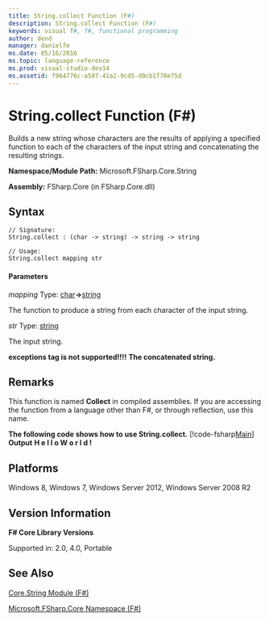 ```yaml
---
title: String.collect Function (F#)
description: String.collect Function (F#)
keywords: visual f#, f#, functional programming
author: dend
manager: danielfe
ms.date: 05/16/2016
ms.topic: language-reference
ms.prod: visual-studio-dev14
ms.assetid: f964776c-a587-41a2-9cd5-d0cb1f70e75d 
---
```


# String.collect Function (F#)

Builds a new string whose characters are the results of applying a specified function to each of the characters of the input string and concatenating the resulting strings.

**Namespace/Module Path:** Microsoft.FSharp.Core.String

**Assembly:** FSharp.Core (in FSharp.Core.dll)


## Syntax

```
// Signature:
String.collect : (char -> string) -> string -> string

// Usage:
String.collect mapping str
```

#### Parameters
*mapping*
Type: [char](http://msdn.microsoft.com/en-us/library/3627f475-985b-4b4e-94d2-14f217c04958)**-&gt;**[string](http://msdn.microsoft.com/en-us/library/12b97856-ec80-4f70-a018-afb0753f755a)


The function to produce a string from each character of the input string.


*str*
Type: [string](http://msdn.microsoft.com/en-us/library/12b97856-ec80-4f70-a018-afb0753f755a)


The input string.



**exceptions tag is not supported!!!!**
**The concatenated string.**
## Remarks
This function is named **Collect** in compiled assemblies. If you are accessing the function from a language other than F#, or through reflection, use this name.

**The following code shows how to use String.collect.**
[!code-fsharp[Main](snippets/fsstrings/snippet1.fs)]
**Output**
**H e l l o   W o r l d !**
## Platforms
Windows 8, Windows 7, Windows Server 2012, Windows Server 2008 R2


## Version Information
**F# Core Library Versions**

Supported in: 2.0, 4.0, Portable




## See Also
[Core.String Module &#40;F&#35;&#41;](Core.String-Module-%5BFSharp%5D.md)

[Microsoft.FSharp.Core Namespace &#40;F&#35;&#41;](Microsoft.FSharp.Core-Namespace-%5BFSharp%5D.md)

